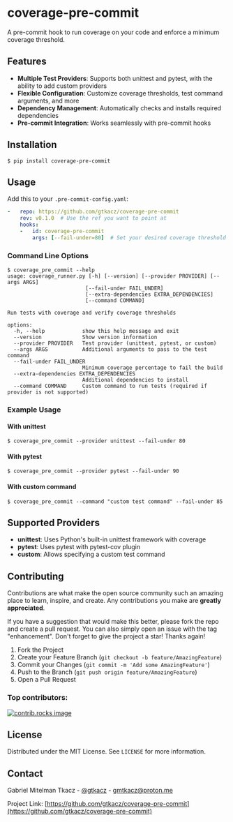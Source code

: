 # coverage-pre-commit

A pre-commit hook to run coverage on your code and enforce a minimum coverage threshold.

## Features

* **Multiple Test Providers**: Supports both unittest and pytest, with the ability to add custom providers
* **Flexible Configuration**: Customize coverage thresholds, test command arguments, and more
* **Dependency Management**: Automatically checks and installs required dependencies
* **Pre-commit Integration**: Works seamlessly with pre-commit hooks

## Installation

```console
$ pip install coverage-pre-commit
```

## Usage

Add this to your `.pre-commit-config.yaml`:

```yaml
-   repo: https://github.com/gtkacz/coverage-pre-commit
    rev: v0.1.0  # Use the ref you want to point at
    hooks:
    -   id: coverage-pre-commit
        args: [--fail-under=80]  # Set your desired coverage threshold
```

### Command Line Options

```console
$ coverage_pre_commit --help
usage: coverage_runner.py [-h] [--version] [--provider PROVIDER] [--args ARGS]
                         [--fail-under FAIL_UNDER]
                         [--extra-dependencies EXTRA_DEPENDENCIES]
                         [--command COMMAND]

Run tests with coverage and verify coverage thresholds

options:
  -h, --help            show this help message and exit
  --version             Show version information
  --provider PROVIDER   Test provider (unittest, pytest, or custom)
  --args ARGS           Additional arguments to pass to the test command
  --fail-under FAIL_UNDER
                        Minimum coverage percentage to fail the build
  --extra-dependencies EXTRA_DEPENDENCIES
                        Additional dependencies to install
  --command COMMAND     Custom command to run tests (required if provider is not supported)
```

### Example Usage

#### With unittest

```console
$ coverage_pre_commit --provider unittest --fail-under 80
```

#### With pytest

```console
$ coverage_pre_commit --provider pytest --fail-under 90
```

#### With custom command

```console
$ coverage_pre_commit --command "custom test command" --fail-under 85
```

## Supported Providers

- **unittest**: Uses Python's built-in unittest framework with coverage
- **pytest**: Uses pytest with pytest-cov plugin
- **custom**: Allows specifying a custom test command

## Contributing

Contributions are what make the open source community such an amazing place to learn, inspire, and create. Any contributions you make are **greatly appreciated**.

If you have a suggestion that would make this better, please fork the repo and create a pull request. You can also simply open an issue with the tag "enhancement".
Don't forget to give the project a star! Thanks again!

1. Fork the Project
2. Create your Feature Branch (`git checkout -b feature/AmazingFeature`)
3. Commit your Changes (`git commit -m 'Add some AmazingFeature'`)
4. Push to the Branch (`git push origin feature/AmazingFeature`)
5. Open a Pull Request

### Top contributors:

<a href="https://github.com/gtkacz/coverage-pre-commit/graphs/contributors">
  <img src="https://contrib.rocks/image?repo=gtkacz/coverage-pre-commit" alt="contrib.rocks image" />
</a>

## License

Distributed under the MIT License. See `LICENSE` for more information.

## Contact

Gabriel Mitelman Tkacz - [@gtkacz](https://github.com/gtkacz) - gmtkacz@proton.me

Project Link: [https://github.com/gtkacz/coverage-pre-commit](https://github.com/gtkacz/coverage-pre-commit)
